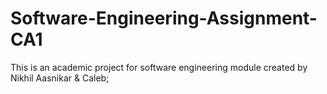# Software-Engineering-Assignment-CA1
This is an academic project for software engineering module created by Nikhil Aasnikar & Caleb; 
